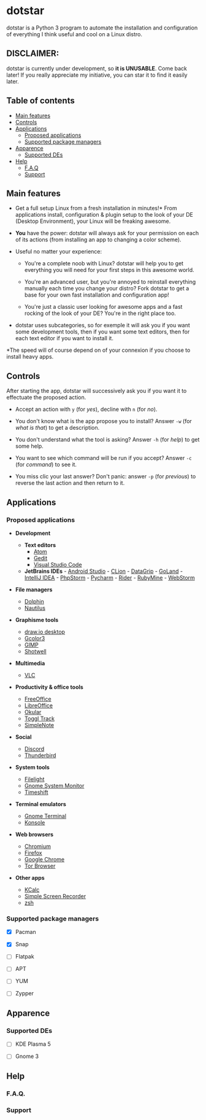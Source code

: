 # dotstar
dotstar is a Python 3 program to automate the installation and configuration of everything I think useful and cool on a Linux distro.



## DISCLAIMER:
dotstar is currently under development, so **it is UNUSABLE**. Come back later! If you really appreciate my initiative, you can star it to find it easily later.



## Table of contents
- [Main features](#main-features)
- [Controls](#controls)
- [Applications](#applications)
    - [Proposed applications](#proposed-applications)
    - [Supported package managers](#supported-package-managers)
- [Apparence](#apparence)
    - [Supported DEs](#supported-DEs)
- [Help](#help)
    - [F.A.Q](#F.A.Q.)
    - [Support](#support)
  


## Main features
- Get a full setup Linux from a fresh installation in minutes!* From applications install, configuration & plugin setup to the look of your DE (Desktop Environment), your Linux will be freaking awesome.

- **You** have the power: dotstar will always ask for your permission on each of its actions (from installing an app to changing a color scheme).

- Useful no matter your experience:

    - You're a complete noob with Linux? dotstar will help you to get everything you will need for your first steps in this awesome world.

    - You're an advanced user, but you're annoyed to reinstall everything manually each time you change your distro? Fork dotstar to get a base for your own fast installation and configuration app!

    - You're just a classic user looking for awesome apps and a fast rocking of the look of your DE? You're in the right place too.

- dotstar uses subcategories, so for exemple it will ask you if you want some development tools, then if you want some text editors, then for each text editor if you want to install it. 

*The speed will of course depend on of your connexion if you choose to install heavy apps.



## Controls
After starting the app, dotstar will successively ask you if you want it to effectuate the proposed action.

- Accept an action with `y` (for *yes*), decline with `n` (for *no*).

- You don't know what is the app propose you to install? Answer `-w` (for *what is that*) to get a description.

- You don't understand what the tool is asking? Answer `-h` (for *help*) to get some help.

- You want to see which command will be run if you accept? Answer `-c` (for *command*) to see it.

- You miss clic your last answer? Don't panic: answer `-p` (for *previous*) to reverse the last action and then return to it.



## Applications
### Proposed applications 

- **Development**
    - **Text editors**
        - [Atom](https://atom.io)
        - [Gedit](https://wiki.gnome.org/Apps/Gedit)
        - [Visual Studio Code](https://code.visualstudio.com/)
    - **JetBrains IDEs**
            - [Android Studio](https://developer.android.com/studio)
            - [CLion](https://www.jetbrains.com/clion/)
            - [DataGrip](https://www.jetbrains.com/datagrip/)
            - [GoLand](https://www.jetbrains.com/go/)
            - [IntelliJ IDEA](https://www.jetbrains.com/idea/)
            - [PhpStorm](https://www.jetbrains.com/phpstorm/)
            - [Pycharm](https://www.jetbrains.com/pycharm/)
            - [Rider](https://www.jetbrains.com/rider/)
            - [RubyMine](https://www.jetbrains.com/ruby/)
            - [WebStorm](https://www.jetbrains.com/webstorm/)
 
- **File managers**
    - [Dolphin](https://apps.kde.org/dolphin/)
    - [Nautilus](https://wiki.gnome.org/Apps/Files)

 - **Graphisme tools**
    - [draw.io desktop](https://github.com/jgraph/drawio-desktop)
    - [Gcolor3](https://www.hjdskes.nl/projects/gcolor3/)
    - [GIMP](https://www.gimp.org)
    - [Shotwell](https://wiki.gnome.org/Apps/Shotwell)

- **Multimedia**
    - [VLC](https://www.videolan.org/vlc/)

- **Productivity & office tools**
    - [FreeOffice](https://www.freeoffice.com/en/)
    - [LibreOffice](https://www.libreoffice.org/)
    - [Okular](https://okular.kde.org)
    - [Toggl Track](https://www.toggl.com/track/)
    - [SimpleNote](https://simplenote.com)

- **Social**
    - [Discord](https://discord.com/)
    - [Thunderbird](https://www.thunderbird.net/)

- **System tools**
    - [Filelight](https://apps.kde.org/filelight/)
    - [Gnome System Monitor](https://wiki.gnome.org/Apps/SystemMonitor)
    - [Timeshift](https://github.com/teejee2008/timeshift)

- **Terminal emulators**
    - [Gnome Terminal](https://wiki.gnome.org/Apps/Terminal)
    - [Konsole](https://konsole.kde.org/)

- **Web browsers**
    - [Chromium](https://www.chromium.org/Home)
    - [Firefox](https://www.mozilla.org/en-US/firefox/new/)
    - [Google Chrome](https://www.google.fr/chrome/)
    - [Tor Browser](https://www.torproject.org/)

- **Other apps**
    - [KCalc](https://apps.kde.org/kcalc/)
    - [Simple Screen Recorder](https://www.maartenbaert.be/simplescreenrecorder/)
    - [zsh](https://www.zsh.org)


### Supported package managers
- [X] Pacman
- [X] Snap
- [ ] Flatpak
- [ ] APT
- [ ] YUM
- [ ] Zypper



## Apparence
### Supported DEs
- [ ] KDE Plasma 5
- [ ] Gnome 3



## Help
### F.A.Q.
### Support
